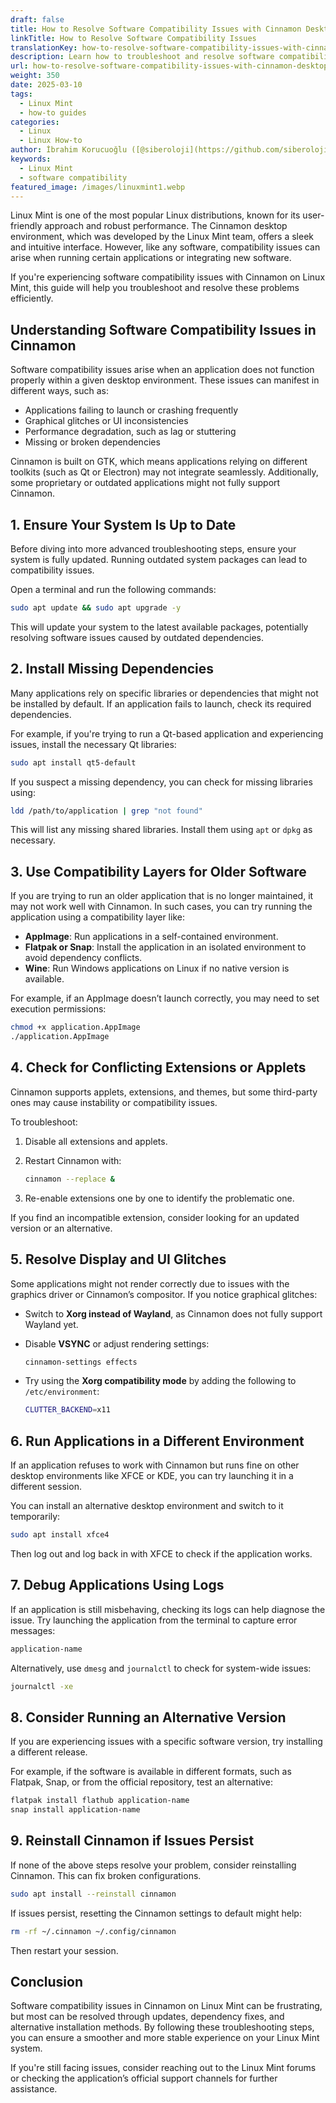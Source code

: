 ```yaml
---
draft: false
title: How to Resolve Software Compatibility Issues with Cinnamon Desktop on Linux Mint
linkTitle: How to Resolve Software Compatibility Issues
translationKey: how-to-resolve-software-compatibility-issues-with-cinnamon-desktop-on-linux-mint
description: Learn how to troubleshoot and resolve software compatibility issues with Cinnamon Desktop on Linux Mint
url: how-to-resolve-software-compatibility-issues-with-cinnamon-desktop-on-linux-mint
weight: 350
date: 2025-03-10
tags:
  - Linux Mint
  - how-to guides
categories:
  - Linux
  - Linux How-to
author: İbrahim Korucuoğlu ([@siberoloji](https://github.com/siberoloji))
keywords:
  - Linux Mint
  - software compatibility
featured_image: /images/linuxmint1.webp
---
```

Linux Mint is one of the most popular Linux distributions, known for its user-friendly approach and robust performance. The Cinnamon desktop environment, which was developed by the Linux Mint team, offers a sleek and intuitive interface. However, like any software, compatibility issues can arise when running certain applications or integrating new software.

If you're experiencing software compatibility issues with Cinnamon on Linux Mint, this guide will help you troubleshoot and resolve these problems efficiently.

## Understanding Software Compatibility Issues in Cinnamon

Software compatibility issues arise when an application does not function properly within a given desktop environment. These issues can manifest in different ways, such as:

- Applications failing to launch or crashing frequently
- Graphical glitches or UI inconsistencies
- Performance degradation, such as lag or stuttering
- Missing or broken dependencies

Cinnamon is built on GTK, which means applications relying on different toolkits (such as Qt or Electron) may not integrate seamlessly. Additionally, some proprietary or outdated applications might not fully support Cinnamon.

## 1. Ensure Your System Is Up to Date

Before diving into more advanced troubleshooting steps, ensure your system is fully updated. Running outdated system packages can lead to compatibility issues.

Open a terminal and run the following commands:

```bash
sudo apt update && sudo apt upgrade -y
```

This will update your system to the latest available packages, potentially resolving software issues caused by outdated dependencies.

## 2. Install Missing Dependencies

Many applications rely on specific libraries or dependencies that might not be installed by default. If an application fails to launch, check its required dependencies.

For example, if you're trying to run a Qt-based application and experiencing issues, install the necessary Qt libraries:

```bash
sudo apt install qt5-default
```

If you suspect a missing dependency, you can check for missing libraries using:

```bash
ldd /path/to/application | grep "not found"
```

This will list any missing shared libraries. Install them using `apt` or `dpkg` as necessary.

## 3. Use Compatibility Layers for Older Software

If you are trying to run an older application that is no longer maintained, it may not work well with Cinnamon. In such cases, you can try running the application using a compatibility layer like:

- **AppImage**: Run applications in a self-contained environment.
- **Flatpak or Snap**: Install the application in an isolated environment to avoid dependency conflicts.
- **Wine**: Run Windows applications on Linux if no native version is available.

For example, if an AppImage doesn’t launch correctly, you may need to set execution permissions:

```bash
chmod +x application.AppImage
./application.AppImage
```

## 4. Check for Conflicting Extensions or Applets

Cinnamon supports applets, extensions, and themes, but some third-party ones may cause instability or compatibility issues.

To troubleshoot:

1. Disable all extensions and applets.
2. Restart Cinnamon with:

   ```bash
   cinnamon --replace &
   ```

3. Re-enable extensions one by one to identify the problematic one.

If you find an incompatible extension, consider looking for an updated version or an alternative.

## 5. Resolve Display and UI Glitches

Some applications might not render correctly due to issues with the graphics driver or Cinnamon’s compositor. If you notice graphical glitches:

- Switch to **Xorg instead of Wayland**, as Cinnamon does not fully support Wayland yet.
- Disable **VSYNC** or adjust rendering settings:

  ```bash
  cinnamon-settings effects
  ```

- Try using the **Xorg compatibility mode** by adding the following to `/etc/environment`:

  ```bash
  CLUTTER_BACKEND=x11
  ```

## 6. Run Applications in a Different Environment

If an application refuses to work with Cinnamon but runs fine on other desktop environments like XFCE or KDE, you can try launching it in a different session.

You can install an alternative desktop environment and switch to it temporarily:

```bash
sudo apt install xfce4
```

Then log out and log back in with XFCE to check if the application works.

## 7. Debug Applications Using Logs

If an application is still misbehaving, checking its logs can help diagnose the issue. Try launching the application from the terminal to capture error messages:

```bash
application-name
```

Alternatively, use `dmesg` and `journalctl` to check for system-wide issues:

```bash
journalctl -xe
```

## 8. Consider Running an Alternative Version

If you are experiencing issues with a specific software version, try installing a different release.

For example, if the software is available in different formats, such as Flatpak, Snap, or from the official repository, test an alternative:

```bash
flatpak install flathub application-name
snap install application-name
```

## 9. Reinstall Cinnamon if Issues Persist

If none of the above steps resolve your problem, consider reinstalling Cinnamon. This can fix broken configurations.

```bash
sudo apt install --reinstall cinnamon
```

If issues persist, resetting the Cinnamon settings to default might help:

```bash
rm -rf ~/.cinnamon ~/.config/cinnamon
```

Then restart your session.

## Conclusion

Software compatibility issues in Cinnamon on Linux Mint can be frustrating, but most can be resolved through updates, dependency fixes, and alternative installation methods. By following these troubleshooting steps, you can ensure a smoother and more stable experience on your Linux Mint system.

If you're still facing issues, consider reaching out to the Linux Mint forums or checking the application’s official support channels for further assistance.
